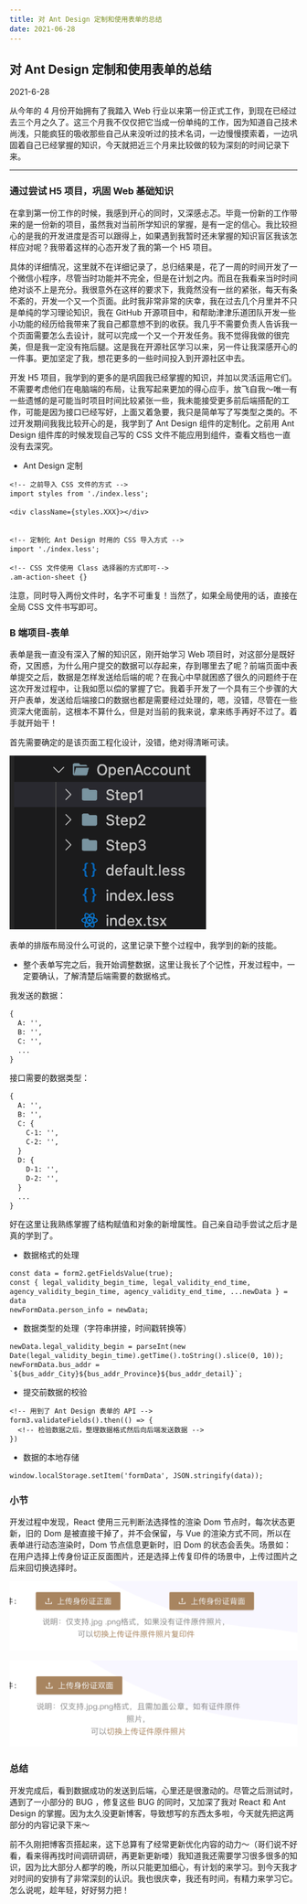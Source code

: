```yaml
---
title: 对 Ant Design 定制和使用表单的总结
date: 2021-06-28
---
```


## 对 Ant Design 定制和使用表单的总结

2021-6-28

从今年的 4 月份开始拥有了我踏入 Web 行业以来第一份正式工作，到现在已经过去三个月之久了。这三个月我不仅仅把它当成一份单纯的工作，因为知道自己技术尚浅，只能疯狂的吸收那些自己从来没听过的技术名词，一边慢慢摸索着，一边巩固着自己已经掌握的知识，今天就把近三个月来比较做的较为深刻的时间记录下来。

---

### 通过尝试 H5 项目，巩固 Web 基础知识

在拿到第一份工作的时候，我感到开心的同时，又深感忐忑。毕竟一份新的工作带来的是一份新的项目，虽然我对当前所学知识的掌握，是有一定的信心。我比较担心的是我的开发进度是否可以跟得上，如果遇到我暂时还未掌握的知识盲区我该怎样应对呢？我带着这样的心态开发了我的第一个 H5 项目。

具体的详细情况，这里就不在详细记录了，总归结果是，花了一周的时间开发了一个微信小程序，尽管当时功能并不完全，但是在计划之内。而且在我看来当时时间绝对谈不上是充分。我很意外在这样的要求下，我竟然没有一丝的紧张，每天有条不紊的，开发一个又一个页面。此时我非常非常的庆幸，我在过去几个月里并不只是单纯的学习理论知识，我在 GitHub 开源项目中，和帮助津津乐道团队开发一些小功能的经历给我带来了我自己都意想不到的收获。我几乎不需要负责人告诉我一个页面需要怎么去设计，就可以完成一个又一个开发任务。我不觉得我做的很完美，但是我一定没有拖后腿。这是我在开源社区学习以来，另一件让我深感开心的一件事。更加坚定了我，想花更多的一些时间投入到开源社区中去。

开发 H5 项目，我学到的更多的是巩固我已经掌握的知识，并加以灵活运用它们。不需要考虑他们在电脑端的布局，让我写起来更加的得心应手，放飞自我～唯一有一些遗憾的是可能当时项目时间比较紧张一些，我未能接受更多前后端搭配的工作，可能是因为接口已经写好，上面又着急要，我只是简单写了写类型之类的。不过开发期间我我比较开心的是，我学到了 Ant Design 组件的定制化。之前用 Ant Design 组件库的时候发现自己写的 CSS 文件不能应用到组件，查看文档也一直没有去深究。

- Ant Design 定制

```
<!-- 之前导入 CSS 文件的方式 -->
import styles from './index.less';

<div className={styles.XXX}></div>


<!-- 定制化 Ant Design 时用的 CSS 导入方式 -->
import './index.less';

<!-- CSS 文件使用 Class 选择器的方式即可-->
.am-action-sheet {}
```

注意，同时导入两份文件时，名字不可重复！当然了，如果全局使用的话，直接在全局 CSS 文件书写即可。

### B 端项目-表单

表单是我一直没有深入了解的知识区，刚开始学习 Web 项目时，对这部分是既好奇，又困惑，为什么用户提交的数据可以存起来，存到哪里去了呢？前端页面中表单提交之后，数据是怎样发送给后端的呢？在我心中早就困惑了很久的问题终于在这次开发过程中，让我如愿以偿的掌握了它。我着手开发了一个具有三个步骤的大开户表单，发送给后端接口的数据也都是需要经过处理的，嗯，没错，尽管在一些资深大佬面前，这根本不算什么，但是对当前的我来说，拿来练手再好不过了。着手就开始干！

首先需要确定的是该页面工程化设计，没错，绝对得清晰可读。

![](/static/images/blog/6-28.1.png)

表单的排版布局没什么可说的，这里记录下整个过程中，我学到的新的技能。

- 整个表单写完之后，我开始调整数据，这里让我长了个记性，开发过程中，一定要确认，了解清楚后端需要的数据格式。

我发送的数据：
```
{
  A: '',
  B: '',
  C: '',
  ...
}
```

接口需要的数据类型：
```
{
  A: '',
  B: '',
  C: {
    C-1: '',
    C-2: '',
  }
  D: {
    D-1: '',
    D-2: '',
  }
  ...
}
```

好在这里让我熟练掌握了结构赋值和对象的新增属性。自己亲自动手尝试之后才是真的学到了。

- 数据格式的处理

```
const data = form2.getFieldsValue(true);
const { legal_validity_begin_time, legal_validity_end_time, agency_validity_begin_time, agency_validity_end_time, ...newData } = data
newFormData.person_info = newData;
```

- 数据类型的处理（字符串拼接，时间戳转换等）

```
newData.legal_validity_begin = parseInt(new Date(legal_validity_begin_time).getTime().toString().slice(0, 10));
newFormData.bus_addr = `${bus_addr_City}${bus_addr_Province}${bus_addr_detail}`;
```

- 提交前数据的校验

```
<!-- 用到了 Ant Design 表单的 API -->
form3.validateFields().then(() => {
  <!-- 检验数据之后，整理数据格式然后向后端发送数据 -->
})
```

- 数据的本地存储

```
window.localStorage.setItem('formData', JSON.stringify(data));
```

### 小节

开发过程中发现，React 使用三元判断法选择性的渲染 Dom 节点时，每次状态更新，旧的 Dom 是被直接干掉了，并不会保留，与 Vue 的渲染方式不同，所以在表单进行动态渲染时，Dom 节点信息更新时，旧 Dom 的状态会丢失。场景如：在用户选择上传身份证正反面图片，还是选择上传复印件的场景中，上传过图片之后来回切换选择时。

![](/static/images/blog/6-28.2.png)

![](/static/images/blog/6-28.3.png)

### 总结

开发完成后，看到数据成功的发送到后端，心里还是很激动的。尽管之后测试时，遇到了一小部分的 BUG ，修复这些 BUG 的同时，又加深了我对 React 和 Ant Design 的掌握。因为太久没更新博客，导致想写的东西太多啦，今天就先把这两部分的内容记录下来～

前不久刚把博客页搭起来，这下总算有了经常更新优化内容的动力～（哥们说不好看，看来得再找时间调研调研，再更新更新喽）我知道我还需要学习很多很多的知识，因为比大部分人都学的晚，所以只能更加细心，有计划的来学习。到今天我才对时间的安排有了非常深刻的认识。我也很庆幸，我还有时间，有精力来学习它。怎么说呢，趁年轻，好好努力把！
